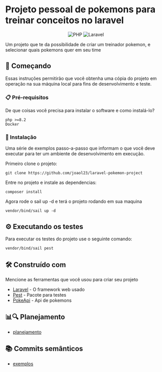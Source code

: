 # Projeto pessoal de pokemons para treinar conceitos no laravel

<p align="center">
    <img alt="PHP" src="https://img.shields.io/badge/PHP-8.2-purple" />
    <img alt="Laravel" src="https://img.shields.io/badge/Laravel-darkred">
</p>

Um projeto que te da possibilidade de criar um
treinador pokemon, e selecionar quais pokemons quer em seu time

## 🚀 Começando

Essas instruções permitirão que você obtenha uma cópia do projeto em operação na sua máquina local para fins de
desenvolvimento e teste.

### 📋 Pré-requisitos

De que coisas você precisa para instalar o software e como instalá-lo?

```
php >=8.2
Docker
```

### 🔧 Instalação

Uma série de exemplos passo-a-passo que informam o que você deve executar para ter um ambiente de desenvolvimento em
execução.

Primeiro clone o projeto:

```
git clone https://github.com/joaol23/laravel-pokemon-project
```

Entre no projeto e instale as dependencias:

```
composer install
```

Agora rode o sail up -d e terá o projeto rodando em sua maquina

```
vendor/bind/sail up -d
```

## ⚙️ Executando os testes

Para executar os testes do projeto use o seguinte comando:

```
vendor/bind/sail pest
```

## 🛠️ Construído com

Mencione as ferramentas que você usou para criar seu projeto

* [Laravel](https://laravel.com/) - O framework web usado
* [Pest](https://pestphp.com/) - Pacote para testes
* [PokeApi](https://pokeapi.co/) - Api de pokemons

## 📊🔍 Planejamento

- [planejamento](docs/planejamentos.md)

## 📚 Commits semânticos 

- [exemplos](docs/commitsSemanticos.md)
